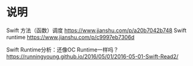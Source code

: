 #  说明

Swift 方法（函数）调度
https://www.jianshu.com/p/a20b7042b748
Swift runtime
https://www.jianshu.com/p/c9997eb7306d

Swift Runtime分析：还像OC Runtime一样吗？
https://runningyoung.github.io/2016/05/01/2016-05-01-Swift-Read2/
